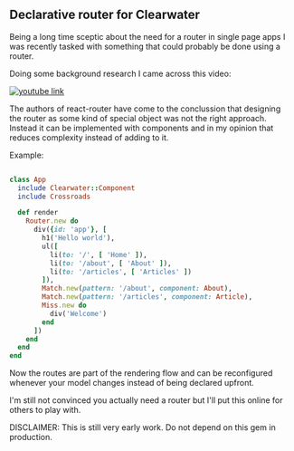 Declarative router for Clearwater
--------------------------------------------------------------------------------

Being a long time sceptic about the need for a router in single page apps I was
recently tasked with something that could probably be done using a router.

Doing some background research I came across this video:

[![youtube link](http://img.youtube.com/vi/Vur2dAFZ4GE/0.jpg)](http://www.youtube.com/watch?v=Vur2dAFZ4GE "React Router v4")

The authors of react-router have come to the conclussion that designing
the router as some kind of special object was not the right approach. Instead
it can be implemented with components and in my opinion that reduces complexity
instead of adding to it.

Example:

```ruby

class App
  include Clearwater::Component
  include Crossroads

  def render
    Router.new do
      div({id: 'app'}, [
        h1('Hello world'),
        ul([
          li(to: '/', [ 'Home' ]),
          li(to: '/about', [ 'About' ]),
          li(to: '/articles', [ 'Articles' ])
        ]),
        Match.new(pattern: '/about', component: About),
        Match.new(pattern: '/articles', component: Article),
        Miss.new do
          div('Welcome')
        end
      ])
    end
  end
end

```

Now the routes are part of the rendering flow and can be reconfigured whenever
your model changes instead of being declared upfront.

I'm still not convinced you actually need a router but I'll put this online
for others to play with.

DISCLAIMER: This is still very early work. Do not depend on this gem in
            production.